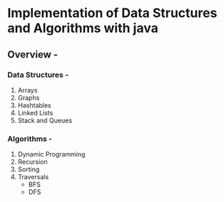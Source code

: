 # Implementation of Data Structures and Algorithms with java

## Overview - 

### Data Structures - 
1. Arrays
2. Graphs
3. Hashtables
4. Linked Lists
5. Stack and Queues

### Algorithms - 
1. Dynamic Programming
2. Recursion
3. Sorting
4. Traversals
      - BFS
      - DFS
